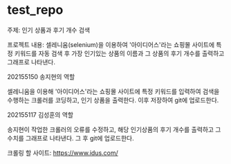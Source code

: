 # test_repo
주제: 인기 상품과 후기 개수 검색

프로젝트 내용: 셀레니움(selenium)을 이용하여 '아이디어스'라는 쇼핑몰 사이트에 특정 키워드를 자동 검색 후 가장 인기있는 상품의 이름과 그 상품의 후기 개수를 출력하고 그래프로 나타낸다. 



202155150 송지현의 역할

셀레니움을 이용해 '아이디어스'라는 쇼핑몰 사이트에 특정 키워드를 입력하여 검색을 수행하는 크롤러를 코딩하고, 인기 상품을 출력한다. 이후 저장하여 git에 업로드한다.



202155117 김성훈의 역할

송지현이 작업한 크롤러의 오류를 수정하고, 해당 인기상품의 후기 개수를 출력하고 그 수치를 그래프로 나타낸다. 그 후 git에 업로드한다.



크롤링 할 사이트: https://www.idus.com/
